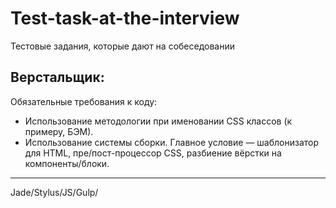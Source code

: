 # Test-task-at-the-interview
Тестовые задания, которые дают на собеседовании 

Верстальщик:
-----------------------------------
  Обязательные требования к коду:
   * Использование методологии при именовании CSS классов (к примеру, БЭМ).
   * Использование системы сборки. Главное условие — шаблонизатор для HTML, пре/пост-процессор CSS, разбиение вёрстки на компоненты/блоки.
   ***
   Jade/Stylus/JS/Gulp/
   

